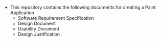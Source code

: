 - This repository contains the following documents for creating a Paint Application
	- Software Requirement Specification
	- Design Document
	- Usability Document
	- Design Justification
